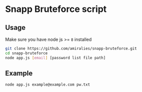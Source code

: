 Snapp Bruteforce script
======

Usage
-------
Make sure you have node js >= `8` installed
```sh
git clone https://github.com/amiralies/snapp-bruteforce.git
cd snapp-bruteforce
node app.js [email] [password list file path]
```
Example
-------
```sh
node app.js example@example.com pw.txt
```